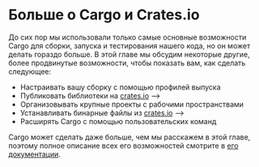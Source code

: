 # Больше о Cargo и Crates.io

До сих пор мы использовали только самые основные возможности Cargo для сборки, запуска и тестирования нашего кода, но он может делать гораздо больше. В этой главе мы обсудим некоторые другие, более продвинутые возможности, чтобы показать вам, как сделать следующее:

- Настраивать вашу сборку с помощью профилей выпуска
- Публиковать библиотеки на [crates.io](https://crates.io/)<!-- <!----> -->
- Организовывать крупные проекты с рабочими пространствами
- Устанавливать бинарные файлы из [crates.io](https://crates.io/)<!-- <!----> -->
- Расширять Cargo с помощью пользовательских команд

Cargo может сделать даже больше, чем мы расскажем в этой главе, поэтому полное описание всех его возможностей смотрите в [его документации](http://doc.rust-lang.org/cargo/).
